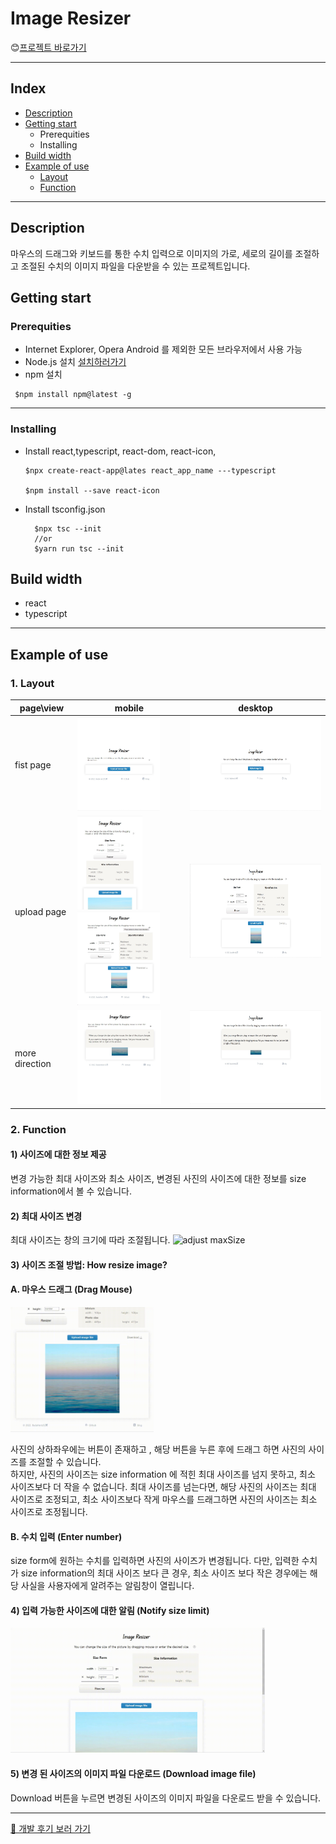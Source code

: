 # Image Resizer 
😊[프로젝트 바로가기](https://badahertz52.github.io/imageResizer/)

----------------------
## Index
* <a href='#description'>Description</a>
* <a href="getting_start"> Getting start </a>
  *  Prerequities 
  *  Installing 
* <a href="build_width"> Build width </a>
* <a href="example"> Example of use </a>
  * <a href="layout"> Layout </a>
  * <a href="function"> Function </a>

______________________

## <div id="description" >Description</div>

 마우스의 드래그와 키보드를 통한 수치 입력으로 이미지의 가로, 세로의 길이를 조절하고 조절된 수치의 이미지 파일을 다운받을 수 있는 프로젝트입니다. 

## <div id="gettting_start" >Getting start</div>
### Prerequities
  * Internet Explorer, Opera Android 를 제외한 모든 브라우저에서 사용 가능
  * Node.js 설치 [설치하러가기](https://nodejs.org/ko/download/)
  * npm 설치 
 ```
  $npm install npm@latest -g
```

______________________
### Installing 
* Install react,typescript, react-dom, react-icon,
  ```
  $npx create-react-app@lates react_app_name ---typescript

  $npm install --save react-icon
  ```
* Install tsconfig.json 
  ```
    $npx tsc --init
    //or
    $yarn run tsc --init
  ```
## <div id="build_width" >Build width</div>
* react
* typescript
______________________

## <div id="example" >Example of use</div>
### <div id="layout"> 1. Layout </div>
|page\view|mobile|desktop|
|------|-----|------|
|fist page|<img src="imgForReadMe/first.jpg" width="auto" height="150px" alt="first page in moblie"/> |<img src="imgForReadMe/first_width.jpg" width="auto" height="150px" alt="first page in desktop"/>|
|upload page|<div> <img src="imgForReadMe/upload_small.jpg" width="auto" height="150px" alt="page when upload image file in small mobile">  <img src="imgForReadMe/upload.jpg" width="auto" height="150px" alt="page when upload image file in mobile"/></div>|<img src="imgForReadMe/upload_width.jpg" width="auto" height="150px" alt="page when upload image file in desktop">|
|more direction|<img src="imgForReadMe/moredirection.jpg" alt="open more direction in mobile"  width="auto" height="150px"> |<img src="imgForReadMe/moredirection_width.jpg" alt="open more direction in desktop"  width="auto" height="150px">

### <div id="function"> 2. Function </div> 
#### 1) 사이즈에 대한 정보 제공
  변경 가능한 최대 사이즈와 최소 사이즈, 변경된 사진의 사이즈에 대한 정보를 size information에서 볼 수 있습니다. 

#### 2) 최대 사이즈 변경
  최대 사이즈는 창의 크기에 따라 조절됩니다. 
<img src="imgForReadMe/maxSize.gif" height="200px" width="auto" alt="adjust maxSize" />

#### 3) 사이즈 조절 방법: How resize image? 
#### A. 마우스 드래그 (Drag Mouse)
  <img src="imgForReadMe/resize_drag.gif" height="200px" width="auto" 
  alt="resize image_file by dragging mouse" />

  사진의 상하좌우에는 버튼이 존재하고 , 해당 버튼을 누른 후에 드래그 하면 사진의 사이즈를 조절할 수 있습니다.
  <br/>
  하지만, 사진의 사이즈는 size information 에 적힌 최대 사이즈를 넘지 못하고, 최소 사이즈보다 더 작을 수 없습니다. 최대 사이즈를 넘는다면, 해당 사진의 사이즈는 최대 사이즈로 조정되고, 최소 사이즈보다 작게 마우스를 드래그하면 사진의 사이즈는 최소 사이즈로 조정됩니다. 

#### B. 수치 입력 (Enter number)
 size form에 원하는 수치를 입력하면 사진의 사이즈가 변경됩니다. 다만, 입력한 수치가 size information의 최대 사이즈 보다 큰 경우, 최소 사이즈 보다 작은 경우에는 해당 사실을 사용자에게 알려주는 알림창이 열립니다.


#### 4) 입력 가능한 사이즈에 대한 알림 (Notify size limit) 
<img src ="imgForReadMe/notification.gif" height="200px" width="auto"  alt="notification"/> 

#### 5) 변경 된 사이즈의 이미지 파일 다운로드 (Download image file)
  Download 버튼을 누르면 변경된 사이즈의 이미지 파일을 다운로드 받을 수 있습니다. 


_________________________________

[ 📝 개발 후기 보러 가기 ](https://velog.io/@badahertz52/Image-resizer-by-java-script)